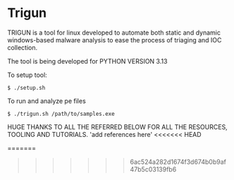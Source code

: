 # Trigun
TRIGUN is a tool for linux developed to automate both static and dynamic windows-based malware analysis to ease the process of triaging and IOC collection.

The tool is being developed for PYTHON VERSION 3.13

To setup tool:
```
$ ./setup.sh
```

To run and analyze pe files
```
$ ./trigun.sh /path/to/samples.exe
```


HUGE THANKS TO ALL THE REFERRED BELOW FOR ALL THE RESOURCES, TOOLING AND TUTORIALS.
'add references here'
<<<<<<< HEAD

=======
>>>>>>> 6ac524a282d1674f3d674b0b9af47b5c03139fb6
